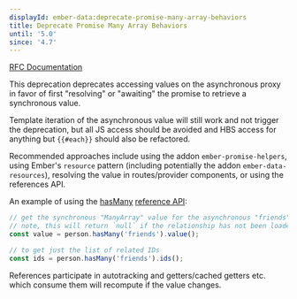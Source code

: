 ```yaml
---
displayId: ember-data:deprecate-promise-many-array-behaviors
title: Deprecate Promise Many Array Behaviors
until: '5.0'
since: '4.7'
---
```


[RFC Documentation](https://rfcs.emberjs.com/id/0745-ember-data-deprecate-methods-on-promise-many-array)

This deprecation deprecates accessing values on the asynchronous proxy in favor of first "resolving" or "awaiting" the promise to retrieve a synchronous value.

Template iteration of the asynchronous value will still work and not trigger the deprecation, but all JS access should be avoided and HBS access for anything but `{{#each}}` should also be refactored.

Recommended approaches include using the addon `ember-promise-helpers`, using Ember's `resource` pattern (including potentially the addon `ember-data-resources`), resolving the value in routes/provider components, or using the references API.

An example of using the [hasMany](https://api.emberjs.com/ember-data/4.11/classes/Model/methods/hasMany?anchor=hasMany) [reference API](https://api.emberjs.com/ember-data/release/classes/HasManyReference):

```js
// get the synchronous "ManyArray" value for the asynchronous "friends" relationship.
// note, this will return `null` if the relationship has not been loaded yet
const value = person.hasMany('friends').value();

// to get just the list of related IDs
const ids = person.hasMany('friends').ids();
```

References participate in autotracking and getters/cached getters etc. which consume them will recompute if the value changes.
